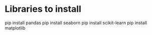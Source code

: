 # Libraries to install
pip install pandas
pip install seaborn
pip install scikit-learn
pip install matplotlib
